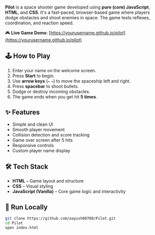 
**Pilot** is a space shooter game developed using **pure (core) JavaScript**, **HTML**, and **CSS**. It's a fast-paced, browser-based game where players dodge obstacles and shoot enemies in space. The game tests reflexes, coordination, and reaction speed.

🎮 **Live Game Demo**: [https://yourusername.github.io/pilot](https://yourusername.github.io/pilot)

## 🕹️ How to Play

1. Enter your name on the welcome screen.
2. Press **Start** to begin.
3. Use **arrow keys** (`←` `→`) to move the spaceship left and right.
4. Press **spacebar** to shoot bullets.
5. Dodge or destroy incoming obstacles.
6. The game ends when you get hit **5 times**.

## ✨ Features

- Simple and clean UI
- Smooth player movement
- Collision detection and score tracking
- Game over screen after 5 hits
- Responsive controls
- Custom player name display

## 🛠 Tech Stack

- **HTML** – Game layout and structure
- **CSS** – Visual styling
- **JavaScript (Vanilla)** – Core game logic and interactivity

## 📁 Run Locally

```bash
git clone https://github.com/aayush00700/Pilot.git
cd Pilot
open index.html
